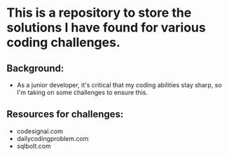 # This is a repository to store the solutions I have found for various coding challenges.
## Background:
- As a junior developer, it's critical that my coding abilities stay sharp, so I'm taking on some challenges to ensure this.
## Resources for challenges:
- codesignal.com
- dailycodingproblem.com
- sqlbolt.com
